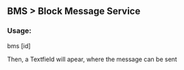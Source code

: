 ## BMS > Block Message Service

### Usage:

bms [id]

Then, a Textfield will apear, where the message can be sent

